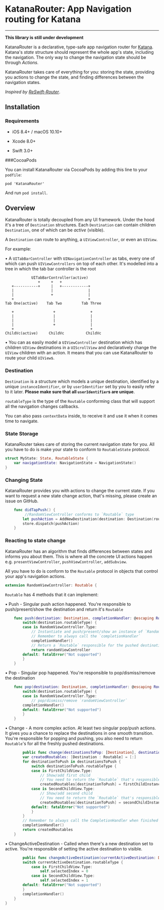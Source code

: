 # KatanaRouter: App Navigation routing for Katana
----------------
**This library is still under development**

KatanaRouter is a declarative, type-safe app navigation router for [Katana](https://github.com/BendingSpoons/katana-swift). Katana's *state* structure should represent the whole app's state, including the navigation. The only way to change the navigation state should be through *Actions*. 

KatanaRouter takes care of everything for you: storing the state, providing you actions to change the state, and finding differences between the navigation states.

*Inspired by [ReSwift-Router](https://github.com/ReSwift/ReSwift-Router)*.

## Installation

### Requirements

- iOS 8.4+ / macOS 10.10+

- Xcode 8.0+

- Swift 3.0+

###CocoaPods

You can install KatanaRouter via CocoaPods by adding this line to your `podfile`:

	pod 'KatanaRouter'
	
And run `pod install`.

## Overview

KatanaRouter is totally decoupled from any UI framework. Under the hood it's a tree of `Destination` structures. Each `Destination` can contain children `Destination`, one of which can be *active* (visible).

A `Destination` can route to anything, a `UIViewController`, or even an `UIView`.

For example:

• A `UITabBarController` with `UINavigationController` as tabs, every one of which can push `UIViewControllers` on top of each other. It's modelled into a tree in which the tab bar controller is the root

```
            UITabBarController(active)
               +     +   +
   +-----------+     |   +------------+
   |                 |                |
   |                 +                |
   +                                  +
Tab One(active)    Tab Two         Tab Three

   +                  +                +
   |                  |                |
   |                  |                |
   |                  +                |
   +                                   +
ChildVc(active)     ChildVc          ChildVc
```

• You can as easily model a `UIViewController` destination which has children `UIView` destinations in a `UIScrollView` and declaratively change the `UIView` children with an action. It means that you can use KatanaRouter to route your child `UIView`s.

### Destination

`Destination` is a structure which models a unique destination, identified by a unique `instanceIdentifier`, or by `userIdentifier` set by you to easily refer to it later. **Please make sure that all `userIdentifier`s are unique**.

`routableType` is the type of the `Routable` conforming class that will support all the navigation changes callbacks.

You can also pass `contextData` inside, to receive it and use it when it comes time to navigate.

### State Storage

KatanaRouter takes care of storing the current navigation state for you. All you have to do is make your state to conform to `RoutableState` protocol.

```swift
struct MyState: State, RoutableState {
    var navigationState: NavigationState = NavigationState()
}
```

### Changing State

KatanaRouter provides you with actions to change the current state. If you want to request a new state change action, that's missing, please create an issue on GitHub.

```swift
    func didTapPush() {
         //RandomViewController conforms to `Routable` type
        let pushAction = AddNewDestination(destination: Destination(routableType: RandomViewController.self))
        store.dispatch(pushAction)
    }
```

### Reacting to state change

KatanaRouter has an algorithm that finds differences between states and informs you about them. This is where all the concrete UI actions happen e.g. `presentViewController`, `pushViewController`, `addSubview`.

All you have to do is conform to the `Routable` protocol in objects that control your app's navigation actions.

```swift
extension RandomViewController: Routable {
```

`Routable` has 4 methods that it can implement:

• Push - Singular push action happened. You're responsible to push/present/show the destination and return it's `Routable`

```swift
    func push(destination: Destination, completionHandler: @escaping RoutableCompletion) -> Routable {
        switch(destination.routableType) {
        case is RandomViewController.Type:
            // Instantiate and push/present/show an instance of `RandomViewController`
            // Remember to always call the `completionHandler`
            completionHandler()
            // Return a `Routable` responsible for the pushed destination
            return randomViewController
        default: fatalError("Not supported")
        }
    }
```

• Pop - Singular pop happened. You're responsible to pop/dismiss/remove the destination
    
```swift
    func pop(destination: Destination, completionHandler: @escaping RoutableCompletion) {
        switch(destination.routableType) {
        case is RandomViewController.Type:
            // pop/dismiss/remove `randomViewController`
        completionHandler()
        default: fatalError("Not supported")
        }
    }
```

• Change - A more complex action. At least two singular pop/push actions. It gives you a chance to replace the destinations in one smooth transition. You're responsible for popping and pushing, you also need to return `Routable`'s for all the freshly pushed destinations.

```swift
        public func change(destinationsToPop: [Destination], destinationsToPush: [Destination], completionHandler: @escaping RoutableCompletion) -> [Destination : Routable] {
        var createdRoutables: [Destination : Routable] = [:]
        for destinationToPush in destinationsToPush {
            switch destinationToPush.routableType {
            case is FirstChildView.Type:
                // Show/add first child
                // You need to return the `Routable` that's responsible for routing the `FirstChildView` instance
                createdRoutables[destinationToPush] = firstChildInstance
            case is SecondChildView.Type:
                // Show/add second child
                // You need to return the `Routable` that's responsible for routing the `SecondChildView` instance
                createdRoutables[destinationToPush] = secondChildInstance
            default: fatalError("Not supported")
            }
        }
        // Remember to always call the CompletionHandler when finished with the transition!
        completionHandler()
        return createdRoutables
    }
```

• ChangeActiveDestination - Called when there's a new destination set to active. You're responsible of setting the active destination to visible.

```swift
        public func changeActiveDestination(currentActiveDestination: Destination, completionHandler: @escaping RoutableCompletion) {
        switch currentActiveDestination.routableType {
            case is FirstChildView.Type:
                self.selectedIndex = 0
            case is SecondChildView.Type:
                self.selectedIndex = 1
        default: fatalError("Not supported")
        }
        completionHandler()
    }
}
```










